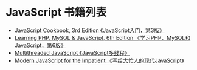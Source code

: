# JavaScript 书籍列表

- [JavaScript Cookbook, 3rd Edition 《JavaScript入门，第3版》](/javascript/javascript_cookbook.html)
- [Learning PHP, MySQL & JavaScript, 6th Edition 《学习PHP，MySQL和JavaScript，第6版》](/multi/learning_php_mysql_&_javascript.html)
- [Multithreaded JavaScript 《JavaScript多线程》](/javascript/multithreaded_javascript.html)
- [Modern JavaScript for the Impatient 《写给大忙人的现代JavaScript》](/javascript/modern_javaScript_for_the_impatient.html)
